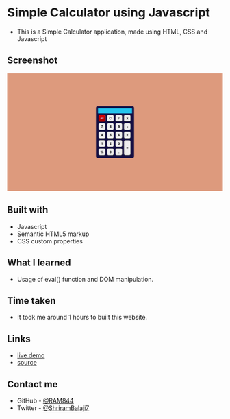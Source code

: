 # Simple Calculator using Javascript

- This is a Simple Calculator application, made using HTML, CSS and Javascript

## Screenshot

![screenshot](./screenshot.png)


## Built with

- Javascript 
- Semantic HTML5 markup
- CSS custom properties


## What I learned
- Usage of eval() function and DOM manipulation.

## Time taken
- It took me around 1 hours to built this website.

## Links
- [live demo](https://simple-calculator-using-javascript.netlify.app/)
- [source](https://github.com/RAM844/Simple-Calculator-using-javascript)


## Contact me
- GitHub - [@RAM844](https://github.com/RAM844)
- Twitter - [@ShriramBalaji7](https://www.twitter.com/ShriramBalaji7)

